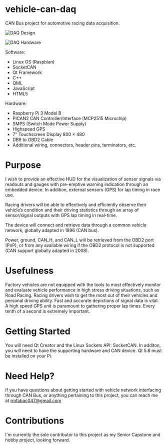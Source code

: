 # vehicle-can-daq
CAN Bus project for automotive racing data acquisition. 

![DAQ Design](https://c2.staticflickr.com/4/3930/33463991141_50f760d985.jpg)

![DAQ Hardware](https://c2.staticflickr.com/4/3721/33228391716_65c716e27c.jpg)

Software:
- Linux OS (Raspbian)
- SocketCAN
- Qt Framework
- C++
- QML
- JavaScript
- HTML5

Hardware:
- Raspberry Pi 3 Model B
- PICAN2 CAN Controller/Interface (MCP2515 Microchip)
- SMPS (Switch Mode Power Supply)
- Highspeed GPS
- 7" Touchscreen Display 800 × 480 
- DB9 to OBD2 Cable
- Additional wiring, connectors, header pins, terminators, etc.

# Purpose
I wish to provide an effective HUD for the visualization of sensor signals via readouts and gauges with pre-emptive warning indication through an embedded device. In addition, external sensors (GPS) for lap timing in race use.

Racing drivers will be able to effectively and efficiently observe their vehicle’s condition and their driving statistics through an array of sensor/signal outputs with GPS lap timing in real-time.

The device will connect and retrieve data through a common vehicle network, globally adapted in 1996 (CAN bus).

Power, ground, CAN_H, and CAN_L will be retrieved from the OBD2 port (PnP), or from any available wiring if the OBD2 protocol is not supported (CAN support globally adapted in 2008).

# Usefulness
Factory vehicles are not equipped with the tools to most effectively monitor and evaluate vehicle performance in high stress driving situations, such as Road Racing. Racing drivers wish to get the most out of their vehicles and personal driving ability. Fast and accurate depictions of signal data is vital. A high speed GPS unit is paramount to gathering proper lap times. Every tenth of a second is extremely important.

# Getting Started
You will need Qt Creator and the Linux Sockets API: SocketCAN. In additon, you will need to have the supporting hardware and CAN device. Qt 5.8 must be installed on your Pi.

# Need Help?
If you have questions about getting started with vehicle network interfacing through CAN Bus, or anything pertaining to this project, you can reach me at rmfabac047@gmail.com

# Contributions
I'm currently the sole contributor to this project as my Senior Capstone and hobby project, looking forward.
